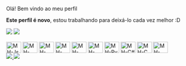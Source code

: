 Olá! Bem vindo ao meu perfil

<p> <strong>Este perfil é novo</strong>, estou trabalhando para deixá-lo cada vez melhor :D </p>
<div>
  <img heigth="180em" src="https://github-readme-stats.vercel.app/api?username=matheus-herminio&show_icons=true&theme=dark"> 
  <img heigth="180em" src="https://github-readme-stats.vercel.app/api/top-langs/?username=matheus-herminio&langs_count=8&theme=dark">  
</div>
<div style="display: inline-block"><br>
<img align="center" alt="MH-Js" height="30" width="40" src="https://cdn.jsdelivr.net/gh/devicons/devicon@latest/icons/javascript/javascript-plain.svg">
<img align="center" alt="MH-PHP" height="30" width="40" src="https://cdn.jsdelivr.net/gh/devicons/devicon@latest/icons/php/php-plain.svg"> 
<img align="center" alt="MH-HTML" height="30" width="40" src="https://cdn.jsdelivr.net/gh/devicons/devicon@latest/icons/html5/html5-plain.svg">
<img align="center" alt="MH-CSS" height="30" width="40" src="https://cdn.jsdelivr.net/gh/devicons/devicon@latest/icons/css3/css3-original.svg">
<img align="center" alt="MH-SQL" height="30" width="40" src="https://cdn.jsdelivr.net/gh/devicons/devicon@latest/icons/mysql/mysql-plain-wordmark.svg">   
<img align="center" alt="MH-Java" height="30" width="40" src="https://cdn.jsdelivr.net/gh/devicons/devicon@latest/icons/java/java-plain-wordmark.svg"> 
<img align="center" alt="MH-Py" height="30" width="40" src="https://cdn.jsdelivr.net/gh/devicons/devicon@latest/icons/python/python-plain-wordmark.svg"> 
<img align="center" alt="MH-C#" height="30" width="40" src="https://cdn.jsdelivr.net/gh/devicons/devicon@latest/icons/csharp/csharp-plain.svg">
<img align="center" alt="MH-C" height="30" width="40" src="https://cdn.jsdelivr.net/gh/devicons/devicon@latest/icons/c/c-plain.svg">
<img align="center" alt="MH-Arduino" height="30" width="40" src="https://cdn.jsdelivr.net/gh/devicons/devicon@latest/icons/arduino/arduino-plain-wordmark.svg"> 
</div>
<br>
<div>
<a href="https://github.com/matheus-herminio/matheus-herminio/" target="_blank"> <img src="https://img.shields.io/badge/GitHub-100000?style=for-the-badge&logo=github&logoColor=white" target="_blank"> </a>
<a href="https://www.instagram.com/le_vrai_herminio/" target="_blank"> <img src="https://img.shields.io/badge/Instagram-E4405F?style=for-the-badge&logo=instagram&logoColor=white" target="_blank"> </a>
</div>
